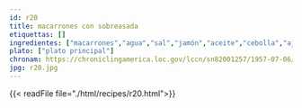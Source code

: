 ```yaml
---
id: r20
title: macarrones con sobreasada
etiquettas: []
ingredientes: ["macarrones","agua","sal","jamón","aceite","cebolla","ajo","sobreasada","pasta de tomate"]
plato: ["plato principal"]
chronam: https://chroniclingamerica.loc.gov/lccn/sn82001257/1957-07-06/ed-1/seq-5/
jpg: r20.jpg
---
```


{{< readFile file="./html/recipes/r20.html">}}